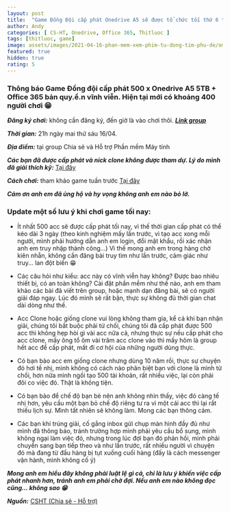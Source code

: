 ```yaml
---
layout: post
title:  "Game Đồng Đội cấp phát Onedrive A5 sẽ được tổ chức tối thứ 6 tuần này 16/04 lúc 21 giờ, anh em cứ cơm nước, tắm rửa xong là mình vào việc thôi. Thông báo này thay giấy mời"
author: Andy
categories: [ CS-HT, Onedrive, Office 365, Thitluoc ]
tags: [thitluoc, game]
image: assets/images/2021-04-16-phan-mem-xem-phim-tu-dong-tim-phu-de/omniplayer.jpg
featured: true
hidden: true
rating: 5
---
```


### Thông báo Game Đồng đội cấp phát 500 x Onedrive A5 5TB + Office 365 bản quy.ề.n vĩnh viễn. Hiện tại mới có khoảng 400 người chơi 😁

***Đăng ký chơi:*** không cần đăng ký, đến giờ là vào chơi thôi. [***Link group***](https://www.facebook.com/groups/alwayontop/)

***Thời gian:*** 21h ngày mai thứ sáu 16/04.

***Địa điểm:*** tại group Chia sẻ và Hỗ trợ Phần mềm Máy tính

***Các bạn đã được cấp phát và nick clone không được tham dự. Lý do mình đã giải thích kỹ:*** [Tại đây](https://www.facebook.com/groups/Diendanketoanhcm/permalink/1967727620046156)

***Cách chơi:*** tham khảo game tuần trước [Tại đây](https://www.facebook.com/groups/Diendanketoanhcm/permalink/1967727620046156)

***Cảm ơn anh em đã ủng hộ và hy vọng không anh em nào bỏ lỡ.***

### Update một số lưu ý khi chơi game tối nay:

  - Ít nhất 500 acc sẽ được cấp phát tối nay, vì thế thời gian cấp phát có thể kéo dài 3 ngày (theo kinh nghiệm mấy lần trước, vì tạo acc xong mỗi người, mình phải hướng dẫn anh em login, đổi mật khẩu, rồi xác nhận anh em truy nhập thành công...) Vì thế mong anh em trong hàng chờ kiên nhẫn, không cần đăng bài truy tìm như lần trước, cảm giác như truy... lan đột biến 😁

  - Các câu hỏi như kiểu: acc này có vĩnh viễn hay không? Được bao nhiêu thiết bị, có an toàn không? Cài đặt phần mềm như thế nào, anh em tham khảo các bài đã viết trên group, hoặc mạnh dạn đăng bài, sẽ có người giải đáp ngay. Lúc đó mình sẽ rất bận, thực sự không đủ thời gian chat dài dòng như thế.

  - Acc Clone hoặc giống clone vui lòng không tham gia, kể cả khi bạn nhận giải, chúng tôi bắt buộc phải từ chối, chúng tôi đã cấp phát được 500 acc thì không hẹp hòi gì vài acc nữa cả, nhưng thực sự nếu cấp phát cho acc clone, mấy ông tổ ôm vài trăm acc clone vào thì mấy hôm là group hết acc để cấp phát, mất đi cơ hội của những người dùng thực.

  - Có bạn bảo acc em giống clone nhưng dùng 10 năm rồi, thực sự chuyện đó hơi tế nhị, mình không có cách nào phân biệt bạn với clone là mình từ chối, hơn nữa mình ngồi tạo 500 tài khoản, rất nhiều việc, lại còn phải đôi co việc đó. Thật là không tiện.

  - Có bạn bảo để chế độ bạn bè nên anh không nhìn thấy, việc đó càng tế nhị hơn, yêu cầu một bạn bỏ chế độ riêng tư ra vì một cái acc thì lại rất thiếu lịch sự. Mình tất nhiên sẽ không làm. Mong các bạn thông cảm.

  - Các bạn khi trúng giải, cố gắng inbox gửi chụp màn hình đầy đủ như mình đã thông báo, tránh trường hợp mình phải yêu cầu bổ sung, mình không ngại làm việc đó, nhưng trong lúc đợi bạn đó phản hồi, mình phải chuyển sang bạn tiếp theo và như lần trước, rất nhiều người vì chuyện đó mà đang từ đầu hàng bị tụt xuống cuối hàng (đấy là cách messenger vận hành, mình không cố ý)

***Mong anh em hiểu đây không phải luật lệ gì cả, chỉ là lưu ý khiến việc cấp phát nhanh hơn, tránh anh em phải chờ đợi. Nếu anh em nào không đọc cũng... không sao 😁***

***Nguồn:*** [CSHT (Chia sẻ - Hỗ trợ)](https://www.facebook.com/groups/alwayontop/)
